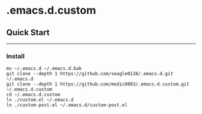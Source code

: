 # .emacs.d.custom

## Quick Start ##

-------------------------------------------------------------------------------

### Install ###

``` shell
mv ~/.emacs.d ~/.emacs.d.bak
git clone --depth 1 https://github.com/seagle0128/.emacs.d.git ~/.emacs.d
git clone --depth 1 https://github.com/medic0803/.emacs.d.custom.git ~/.emacs.d.custom
cd ~/.emacs.d.custom
ln ./custom.el ~/.emacs.d
ln ./custom-post.el ~/.emacs.d/custom-post.el
```
